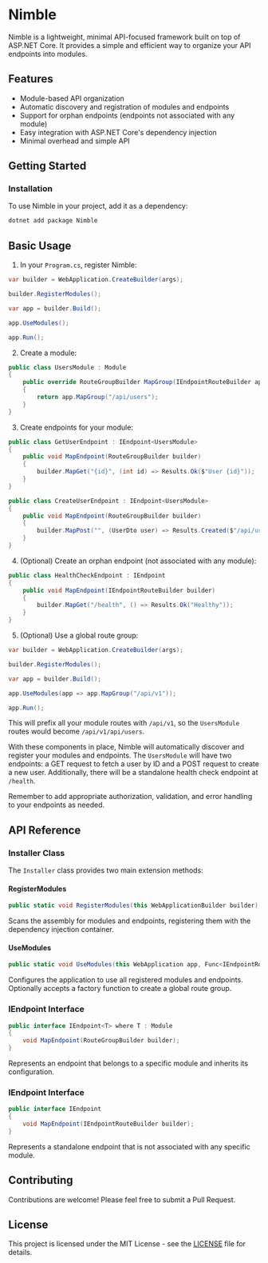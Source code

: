 # Nimble

Nimble is a lightweight, minimal API-focused framework built on top of ASP.NET Core. It provides a simple and efficient way to organize your API endpoints into modules.

## Features

- Module-based API organization
- Automatic discovery and registration of modules and endpoints
- Support for orphan endpoints (endpoints not associated with any module)
- Easy integration with ASP.NET Core's dependency injection
- Minimal overhead and simple API

## Getting Started

### Installation

To use Nimble in your project, add it as a dependency:

```bash
dotnet add package Nimble
```

## Basic Usage

1. In your `Program.cs`, register Nimble:

```csharp
var builder = WebApplication.CreateBuilder(args);

builder.RegisterModules();

var app = builder.Build();

app.UseModules();

app.Run();
```

2. Create a module:

```csharp
public class UsersModule : Module
{
    public override RouteGroupBuilder MapGroup(IEndpointRouteBuilder app)
    {
        return app.MapGroup("/api/users");
    }
}
```

3. Create endpoints for your module:

```csharp
public class GetUserEndpoint : IEndpoint<UsersModule>
{
    public void MapEndpoint(RouteGroupBuilder builder)
    {
        builder.MapGet("{id}", (int id) => Results.Ok($"User {id}"));
    }
}

public class CreateUserEndpoint : IEndpoint<UsersModule>
{
    public void MapEndpoint(RouteGroupBuilder builder)
    {
        builder.MapPost("", (UserDto user) => Results.Created($"/api/users/{user.Id}", user));
    }
}
```

4. (Optional) Create an orphan endpoint (not associated with any module):

```csharp
public class HealthCheckEndpoint : IEndpoint
{
    public void MapEndpoint(IEndpointRouteBuilder builder)
    {
        builder.MapGet("/health", () => Results.Ok("Healthy"));
    }
}
```

5. (Optional) Use a global route group:

```csharp
var builder = WebApplication.CreateBuilder(args);

builder.RegisterModules();

var app = builder.Build();

app.UseModules(app => app.MapGroup("/api/v1"));

app.Run();
```

This will prefix all your module routes with `/api/v1`, so the `UsersModule` routes would become `/api/v1/api/users`.

With these components in place, Nimble will automatically discover and register your modules and endpoints. The `UsersModule` will have two endpoints: a GET request to fetch a user by ID and a POST request to create a new user. Additionally, there will be a standalone health check endpoint at `/health`.

Remember to add appropriate authorization, validation, and error handling to your endpoints as needed.

## API Reference

### Installer Class

The `Installer` class provides two main extension methods:

#### RegisterModules

```csharp
public static void RegisterModules(this WebApplicationBuilder builder)
```

Scans the assembly for modules and endpoints, registering them with the dependency injection container.

#### UseModules

```csharp
public static void UseModules(this WebApplication app, Func<IEndpointRouteBuilder, RouteGroupBuilder>? globalGroupFactory = null)
```

Configures the application to use all registered modules and endpoints. Optionally accepts a factory function to create a global route group.

### IEndpoint<T> Interface

```csharp
public interface IEndpoint<T> where T : Module
{
    void MapEndpoint(RouteGroupBuilder builder);
}
```

Represents an endpoint that belongs to a specific module and inherits its configuration.

### IEndpoint Interface

```csharp
public interface IEndpoint
{
    void MapEndpoint(IEndpointRouteBuilder builder);
}
```

Represents a standalone endpoint that is not associated with any specific module.

## Contributing

Contributions are welcome! Please feel free to submit a Pull Request.

## License

This project is licensed under the MIT License - see the [LICENSE](LICENSE) file for details.
